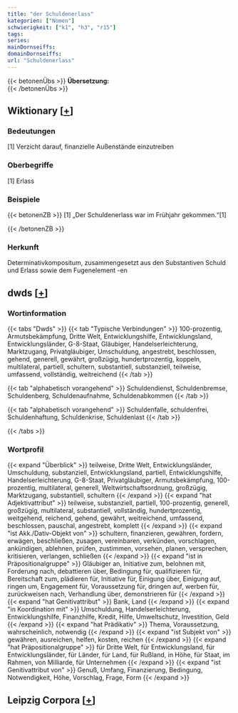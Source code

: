 ```yaml
---
title: "der Schuldenerlass"
kategorien: ["Nomen"]
schwierigkeit: ["k1", "h3", "r15"]
tags:
series:
mainDornseiffs:
domainDornseiffs:
url: "Schuldenerlass"
---
```


{{< betonenÜbs >}}
**Übersetzung:**  
{{< /betonenÜbs >}}

## Wiktionary [[+](https://de.wiktionary.org/wiki/Schuldenerlass)]

### Bedeutungen
[1] Verzicht darauf, finanzielle Außenstände einzutreiben  

### Oberbegriffe
[1] Erlass  

### Beispiele
{{< betonenZB >}}
[1] „Der Schuldenerlass war im Frühjahr gekommen.“[1]  

{{< /betonenZB >}}
### Herkunft
Determinativkompositum, zusammengesetzt aus den Substantiven Schuld und Erlass sowie dem Fugenelement -en  



## dwds [[+](https://www.dwds.de/wb/Schuldenerlass)]

### Wortinformation
{{< tabs "Dwds" >}}
{{< tab "Typische Verbindungen" >}}
100-prozentig, Armutsbekämpfung, Dritte Welt, Entwicklungshilfe, Entwicklungsland, Entwicklungsländer, G-8-Staat, Gläubiger, Handelserleichterung, Marktzugang, Privatgläubiger, Umschuldung, angestrebt, beschlossen, gehend, generell, gewährt, großzügig, hundertprozentig, koppeln, multilateral, partiell, schultern, substantiell, substanziell, teilweise, umfassend, vollständig, weitreichend
{{< /tab >}}

{{< tab "alphabetisch vorangehend" >}}
Schuldendienst, Schuldenbremse, Schuldenberg, Schuldenaufnahme, Schuldenabkommen
{{< /tab >}}

{{< tab "alphabetisch vorangehend" >}}
Schuldenfalle, schuldenfrei, Schuldenhaftung, Schuldenkrise, Schuldenlast
{{< /tab >}}

{{< /tabs >}}

### Wortprofil
{{< expand "Überblick" >}} teilweise, Dritte Welt, Entwicklungsländer, Umschuldung, substanziell, Entwicklungsland, partiell, Entwicklungshilfe, Handelserleichterung, G-8-Staat, Privatgläubiger, Armutsbekämpfung, 100-prozentig, multilateral, generell, Weltwirtschaftsordnung, großzügig, Marktzugang, substantiell, schultern {{< /expand >}}
{{< expand "hat Adjektivattribut" >}} teilweise, substanziell, partiell, 100-prozentig, generell, großzügig, multilateral, substantiell, vollständig, hundertprozentig, weitgehend, reichend, gehend, gewährt, weitreichend, umfassend, beschlossen, pauschal, angestrebt, komplett {{< /expand >}}
{{< expand "ist Akk./Dativ-Objekt von" >}} schultern, finanzieren, gewähren, fordern, erwägen, beschließen, zusagen, vereinbaren, verkünden, vorschlagen, ankündigen, ablehnen, prüfen, zustimmen, vorsehen, planen, versprechen, kritisieren, verlangen, schließen {{< /expand >}}
{{< expand "ist in Präpositionalgruppe" >}} Gläubiger an, Initiative zum, belohnen mit, Forderung nach, debattieren über, Bedingung für, qualifizieren für, Bereitschaft zum, plädieren für, Initiative für, Einigung über, Einigung auf, ringen um, Engagement für, Voraussetzung für, dringen auf, werben für, zurückweisen nach, Verhandlung über, demonstrieren für {{< /expand >}}
{{< expand "hat Genitivattribut" >}} Bank, Land {{< /expand >}}
{{< expand "in Koordination mit" >}} Umschuldung, Handelserleichterung, Entwicklungshilfe, Finanzhilfe, Kredit, Hilfe, Umweltschutz, Investition, Geld {{< /expand >}}
{{< expand "hat Prädikativ" >}} Thema, Voraussetzung, wahrscheinlich, notwendig {{< /expand >}}
{{< expand "ist Subjekt von" >}} gewähren, ausreichen, helfen, kosten, reichen {{< /expand >}}
{{< expand "hat Präpositionalgruppe" >}} für Dritte Welt, für Entwicklungsland, für Entwicklungsländer, für Länder, für Land, für Rußland, in Höhe, für Staat, im Rahmen, von Milliarde, für Unternehmen {{< /expand >}}
{{< expand "ist Genitivattribut von" >}} Genuß, Umfang, Finanzierung, Bedingung, Notwendigkeit, Höhe, Vorschlag, Frage, Form {{< /expand >}}

## Leipzig Corpora [[+](https://corpora.uni-leipzig.de/en/res?word=Schuldenerlass&corpusId=deu_newscrawl-public_2018)]

